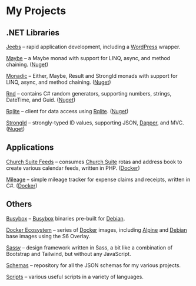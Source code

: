 # My Projects

## .NET Libraries

[Jeebs](https://github.com/bfren/jeebs) – rapid application development, including a [WordPress](https://wordpress.org) wrapper.

[Maybe](https://github.com/bfren/maybe) – a Maybe monad with support for LINQ, async, and method chaining. ([Nuget](https://www.nuget.org/packages/maybef/))

[Monadic](https://github.com/bfren/monadic) – Either, Maybe, Result and StrongId monads with support for LINQ, async, and method chaining. ([Nuget](https://www.nuget.org/packages/monadic/))

[Rnd](https://github.com/bfren/rnd) – contains C# random generators, supporting numbers, strings, DateTime, and Guid. ([Nuget](https://www.nuget.org/packages/rnd/))

[Rqlite](https://github.com/bfren/rqlite) – client for data access using [Rqlite](https://rqlite.io). ([Nuget](https://www.nuget.org/packages/rqlite/))

[StrongId](https://github.com/bfren/strongid) – strongly-typed ID values, supporting JSON, [Dapper](https://github.com/DapperLib/Dapper), and MVC. ([Nuget](https://www.nuget.org/packages/strongid/))

## Applications

[Church Suite Feeds](https://github.com/bfren/churchsuite-feeds) – consumes [Church Suite](https://churchsuite.com) rotas and address book to create various calendar feeds, written in PHP. ([Docker](https://hub.docker.com/r/bfren/ccf))

[Mileage](https://github.com/bfren/mileage) – simple mileage tracker for expense claims and receipts, written in C#. ([Docker](https://hub.docker.com/r/bfren/mileage))

## Others

[Busybox](https://github.com/bfren/busybox) – [Busybox](https://busybox.net) binaries pre-built for [Debian](https://debian.org).

[Docker Ecosystem](https://github.com/bfren/docker) – series of [Docker](https://www.docker.com) images, including [Alpine](https://alpinelinux.org) and [Debian](https://debian.org) base images using the S6 Overlay.

[Sassy](https://github.com/bfren/sassy) – design framework written in Sass, a bit like a combination of Bootstrap and Tailwind, but without any JavaScript.

[Schemas](https://github.com/bfren/schemas) – repository for all the JSON schemas for my various projects.

[Scripts](https://github.com/bfren/scripts) – various useful scripts in a variety of languages.
